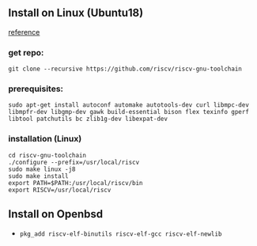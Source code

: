 ## Install on Linux (Ubuntu18)
[reference](https://github.com/riscv/riscv-gnu-toolchain)

### get repo:
```
git clone --recursive https://github.com/riscv/riscv-gnu-toolchain
```
### prerequisites:
```
sudo apt-get install autoconf automake autotools-dev curl libmpc-dev libmpfr-dev libgmp-dev gawk build-essential bison flex texinfo gperf libtool patchutils bc zlib1g-dev libexpat-dev
```

### installation (Linux)
```
cd riscv-gnu-toolchain
./configure --prefix=/usr/local/riscv
sudo make linux -j8
sudo make install
export PATH=$PATH:/usr/local/riscv/bin
export RISCV=/usr/local/riscv
```

## Install on Openbsd
- `pkg_add riscv-elf-binutils riscv-elf-gcc riscv-elf-newlib`
